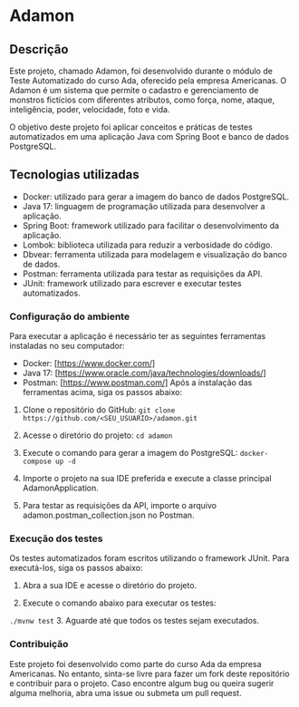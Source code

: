 # Adamon
## Descrição
Este projeto, chamado Adamon, foi desenvolvido durante o módulo de Teste Automatizado do curso Ada, oferecido pela empresa Americanas. O Adamon é um sistema que permite o cadastro e gerenciamento de monstros fictícios com diferentes atributos, como força, nome, ataque, inteligência, poder, velocidade, foto e vida.

O objetivo deste projeto foi aplicar conceitos e práticas de testes automatizados em uma aplicação Java com Spring Boot e banco de dados PostgreSQL.

## Tecnologias utilizadas
* Docker: utilizado para gerar a imagem do banco de dados PostgreSQL.
* Java 17: linguagem de programação utilizada para desenvolver a aplicação.
* Spring Boot: framework utilizado para facilitar o desenvolvimento da aplicação.
* Lombok: biblioteca utilizada para reduzir a verbosidade do código.
* Dbvear: ferramenta utilizada para modelagem e visualização do banco de dados.
* Postman: ferramenta utilizada para testar as requisições da API.
* JUnit: framework utilizado para escrever e executar testes automatizados.

### Configuração do ambiente
Para executar a aplicação é necessário ter as seguintes ferramentas instaladas no seu computador:

* Docker: [https://www.docker.com/]
* Java 17: [https://www.oracle.com/java/technologies/downloads/]
* Postman: [https://www.postman.com/]
Após a instalação das ferramentas acima, siga os passos abaixo:

1. Clone o repositório do GitHub:
``git clone https://github.com/<SEU_USUARIO>/adamon.git``
2. Acesse o diretório do projeto:
``cd adamon``
3. Execute o comando para gerar a imagem do PostgreSQL:
``docker-compose up -d``
4. Importe o projeto na sua IDE preferida e execute a classe principal AdamonApplication.

5. Para testar as requisições da API, importe o arquivo adamon.postman_collection.json no Postman.

### Execução dos testes
Os testes automatizados foram escritos utilizando o framework JUnit. Para executá-los, siga os passos abaixo:

1. Abra a sua IDE e acesse o diretório do projeto.

2. Execute o comando abaixo para executar os testes:

``./mvnw test``
3. Aguarde até que todos os testes sejam executados.
### Contribuição
Este projeto foi desenvolvido como parte do curso Ada da empresa Americanas. No entanto, sinta-se livre para fazer um fork deste repositório e contribuir para o projeto. Caso encontre algum bug ou queira sugerir alguma melhoria, abra uma issue ou submeta um pull request.
